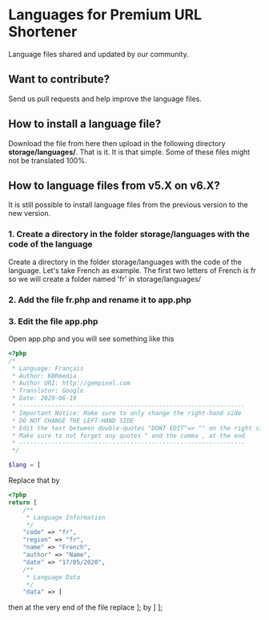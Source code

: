 Languages for Premium URL Shortener
===================================

Language files shared and updated by our community.


## Want to contribute?
Send us pull requests and help improve the language files.


## How to install a language file?

Download the file from here then upload in the following directory **storage/languages/**. That is it. It is that simple. Some of these files might not be translated 100%.

## How to language files from v5.X on v6.X?

It is still possible to install language files from the previous version to the new version. 

### 1. Create a directory in the folder storage/languages with the code of the language

Create a directory in the folder storage/languages with the code of the language. Let's take French as example. The first two letters of French is fr so we will create a folder named 'fr' in storage/languages/

### 2. Add the file fr.php and rename it to app.php

### 3. Edit the file app.php

Open app.php and you will see something like this
```php
<?php
/*
 * Language: Français
 * Author: KBRmedia
 * Author URI: http://gempixel.com
 * Translator: Google
 * Date: 2020-06-19
 * ---------------------------------------------------------------
 * Important Notice: Make sure to only change the right-hand side
 * DO NOT CHANGE THE LEFT-HAND SIDE
 * Edit the text between double-quotes "DONT EDIT"=> "" on the right side
 * Make sure to not forget any quotes " and the comma , at the end
 * ---------------------------------------------------------------
 */ 

$lang = [
```

Replace that by 

```php
<?php
return [
    /**
     * Language Information
     */
    "code" => "fr",
    "region" => "fr",
    "name" => "French",
    "author" => "Name",
    "date" => "17/05/2020",
    /**
     * Language Data
     */
    "data" => [
```

then at the very end of the file replace ]; by ] ];
